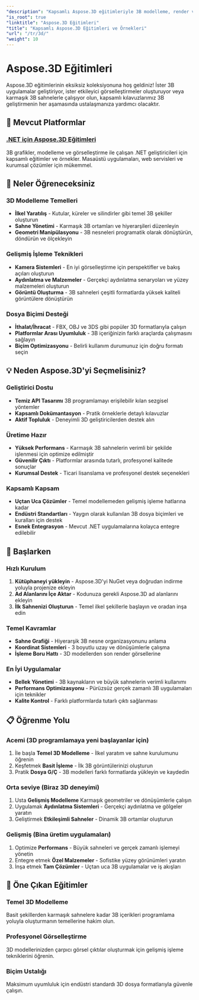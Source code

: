 ```yaml
---
"description": "Kapsamlı Aspose.3D eğitimleriyle 3B modelleme, render ve animasyonda ustalaşın. Temel modellemeden gelişmiş render tekniklerine kadar."
"is_root": true
"linktitle": "Aspose.3D Eğitimleri"
"title": "Kapsamlı Aspose.3D Eğitimleri ve Örnekleri"
"url": "/tr/3d/"
"weight": 10
---
```


# Aspose.3D Eğitimleri

Aspose.3D eğitimlerinin eksiksiz koleksiyonuna hoş geldiniz! İster 3B uygulamalar geliştiriyor, ister etkileyici görselleştirmeler oluşturuyor veya karmaşık 3B sahnelerle çalışıyor olun, kapsamlı kılavuzlarımız 3B geliştirmenin her aşamasında ustalaşmanıza yardımcı olacaktır.

## 🎯 Mevcut Platformlar

### [.NET için Aspose.3D Eğitimleri](./net/)
3B grafikler, modelleme ve görselleştirme ile çalışan .NET geliştiricileri için kapsamlı eğitimler ve örnekler. Masaüstü uygulamaları, web servisleri ve kurumsal çözümler için mükemmel.

## 🚀 Neler Öğreneceksiniz

### **3D Modelleme Temelleri**
- **İlkel Yaratılış** - Kutular, küreler ve silindirler gibi temel 3B şekiller oluşturun
- **Sahne Yönetimi** - Karmaşık 3B ortamları ve hiyerarşileri düzenleyin  
- **Geometri Manipülasyonu** - 3B nesneleri programatik olarak dönüştürün, döndürün ve ölçekleyin

### **Gelişmiş İşleme Teknikleri**
- **Kamera Sistemleri** - En iyi görselleştirme için perspektifler ve bakış açıları oluşturun
- **Aydınlatma ve Malzemeler** - Gerçekçi aydınlatma senaryoları ve yüzey malzemeleri oluşturun
- **Görüntü Oluşturma** - 3B sahneleri çeşitli formatlarda yüksek kaliteli görüntülere dönüştürün

### **Dosya Biçimi Desteği**
- **İthalat/İhracat** - FBX, OBJ ve 3DS gibi popüler 3D formatlarıyla çalışın
- **Platformlar Arası Uyumluluk** - 3B içeriğinizin farklı araçlarda çalışmasını sağlayın
- **Biçim Optimizasyonu** - Belirli kullanım durumunuz için doğru formatı seçin

## 💡 Neden Aspose.3D'yi Seçmelisiniz?

### **Geliştirici Dostu**
- **Temiz API Tasarımı** 3B programlamayı erişilebilir kılan sezgisel yöntemler
- **Kapsamlı Dokümantasyon** - Pratik örneklerle detaylı kılavuzlar
- **Aktif Topluluk** - Deneyimli 3D geliştiricilerden destek alın

### **Üretime Hazır**
- **Yüksek Performans** - Karmaşık 3B sahnelerin verimli bir şekilde işlenmesi için optimize edilmiştir
- **Güvenilir Çıktı** - Platformlar arasında tutarlı, profesyonel kalitede sonuçlar
- **Kurumsal Destek** - Ticari lisanslama ve profesyonel destek seçenekleri

### **Kapsamlı Kapsam**
- **Uçtan Uca Çözümler** - Temel modellemeden gelişmiş işleme hatlarına kadar
- **Endüstri Standartları** - Yaygın olarak kullanılan 3B dosya biçimleri ve kuralları için destek
- **Esnek Entegrasyon** - Mevcut .NET uygulamalarına kolayca entegre edilebilir

## 🔧 Başlarken

### **Hızlı Kurulum**
1. **Kütüphaneyi yükleyin** - Aspose.3D'yi NuGet veya doğrudan indirme yoluyla projenize ekleyin
2. **Ad Alanlarını İçe Aktar** - Kodunuza gerekli Aspose.3D ad alanlarını ekleyin
3. **İlk Sahnenizi Oluşturun** - Temel ilkel şekillerle başlayın ve oradan inşa edin

### **Temel Kavramlar**
- **Sahne Grafiği** - Hiyerarşik 3B nesne organizasyonunu anlama
- **Koordinat Sistemleri** - 3 boyutlu uzay ve dönüşümlerle çalışma
- **İşleme Boru Hattı** - 3D modellerden son render görsellerine

### **En İyi Uygulamalar**
- **Bellek Yönetimi** - 3B kaynakların ve büyük sahnelerin verimli kullanımı
- **Performans Optimizasyonu** - Pürüzsüz gerçek zamanlı 3B uygulamaları için teknikler
- **Kalite Kontrol** - Farklı platformlarda tutarlı çıktı sağlanması

## 📋 Öğrenme Yolu

### **Acemi** (3D programlamaya yeni başlayanlar için)
1. İle başla **Temel 3D Modelleme** - İlkel yaratım ve sahne kurulumunu öğrenin
2. Keşfetmek **Basit İşleme** - İlk 3B görüntülerinizi oluşturun
3. Pratik **Dosya G/Ç** - 3B modelleri farklı formatlarda yükleyin ve kaydedin

### **Orta seviye** (Biraz 3D deneyimi)
1. Usta **Gelişmiş Modelleme** Karmaşık geometriler ve dönüşümlerle çalışın
2. Uygulamak **Aydınlatma Sistemleri** - Gerçekçi aydınlatma ve gölgeler yaratın
3. Geliştirmek **Etkileşimli Sahneler** - Dinamik 3B ortamlar oluşturun

### **Gelişmiş** (Bina üretim uygulamaları)
1. Optimize **Performans** - Büyük sahneleri ve gerçek zamanlı işlemeyi yönetin
2. Entegre etmek **Özel Malzemeler** - Sofistike yüzey görünümleri yaratın
3. İnşa etmek **Tam Çözümler** - Uçtan uca 3B uygulamalar ve iş akışları

## 🌟 Öne Çıkan Eğitimler

### **Temel 3D Modelleme**
Basit şekillerden karmaşık sahnelere kadar 3B içerikleri programlama yoluyla oluşturmanın temellerine hakim olun.

### **Profesyonel Görselleştirme**
3D modellerinizden çarpıcı görsel çıktılar oluşturmak için gelişmiş işleme tekniklerini öğrenin.

### **Biçim Ustalığı**
Maksimum uyumluluk için endüstri standardı 3D dosya formatlarıyla güvenle çalışın.